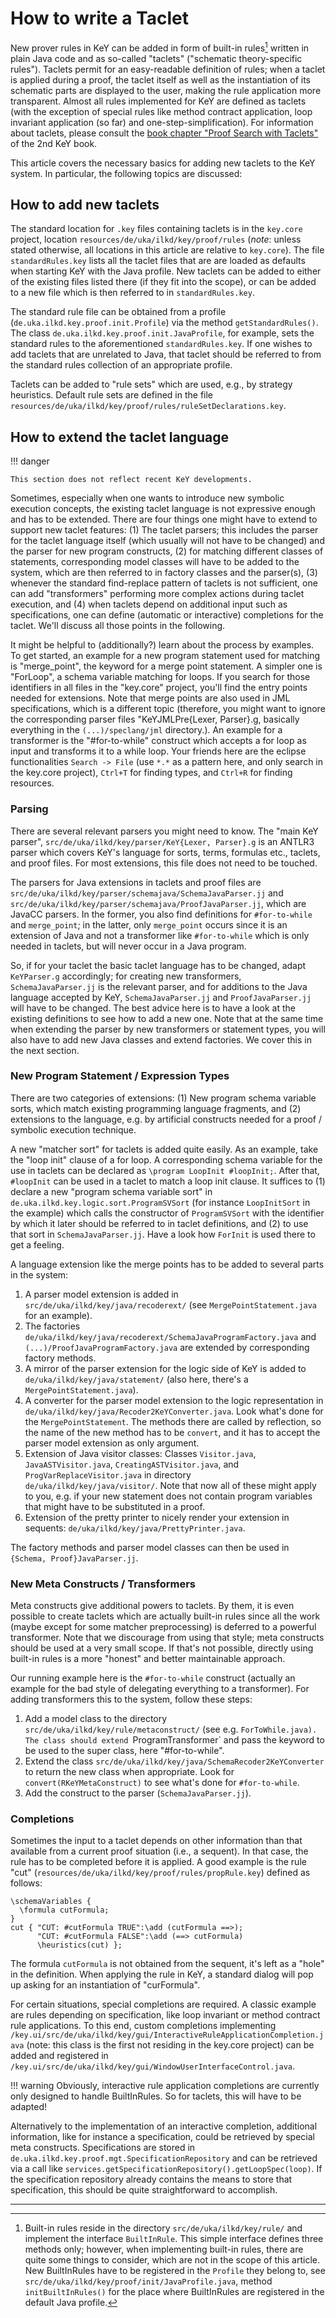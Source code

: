 # How to write a Taclet

New prover rules in KeY can be added in form of built-in rules[^1] written in plain
Java code and as so-called "taclets" ("schematic theory-specific rules").
Taclets permit for an easy-readable definition of rules; when a taclet is
applied during a proof, the taclet itself as well as the instantiation of its
schematic parts are displayed to the user, making the rule application more
transparent. Almost all rules implemented for KeY are defined as taclets (with
the exception of special rules like method contract application, loop invariant
application (so far) and one-step-simplification). For information about
taclets, please consult the [book chapter "Proof Search with
Taclets"](https://link.springer.com/chapter/10.1007/978-3-319-49812-6_4) of the
2nd KeY book.

This article covers the necessary basics for adding new taclets to the KeY
system. In particular, the following topics are discussed:


##  How to add new taclets

The standard location for `.key` files containing taclets is in the `key.core`
project, location `resources/de/uka/ilkd/key/proof/rules` (*note*: unless stated
otherwise, all locations in this article are relative to `key.core`). The file
`standardRules.key` lists all the taclet files that are are loaded as defaults
when starting KeY with the Java profile. New taclets can be added to either of
the existing files listed there (if they fit into the scope), or can be added to
a new file which is then referred to in `standardRules.key`.

The standard rule file can be obtained from a profile
(`de.uka.ilkd.key.proof.init.Profile`) via the method `getStandardRules()`. The
class `de.uka.ilkd.key.proof.init.JavaProfile`, for example, sets the standard
rules to the aforementioned `standardRules.key`. If one wishes to add taclets
that are unrelated to Java, that taclet should be referred to from the standard
rules collection of an appropriate profile.

Taclets can be added to "rule sets" which are used, e.g., by strategy
heuristics. Default rule sets are defined in the file
`resources/de/uka/ilkd/key/proof/rules/ruleSetDeclarations.key`.

## How to extend the taclet language

!!! danger

    This section does not reflect recent KeY developments.

Sometimes, especially when one wants to introduce new symbolic execution
concepts, the existing taclet language is not expressive enough and has to be
extended. There are four things one might have to extend to support new taclet
features: (1) The taclet parsers; this includes the parser for the taclet
language itself (which usually will not have to be changed) and the parser for
new program constructs, (2) for matching different classes of statements,
corresponding model classes will have to be added to the system, which are then
referred to in factory classes and the parser(s), (3) whenever the standard
find-replace pattern of taclets is not sufficient, one can add "transformers"
performing more complex actions during taclet execution, and (4) when taclets
depend on additional input such as specifications, one can define (automatic or
interactive) completions for the taclet. We'll discuss all those points in the
following.

It might be helpful to (additionally?) learn about the process by examples. To
get started, an example for a new program statement used for matching is
"merge_point", the keyword for a merge point statement. A simpler one is
"ForLoop", a schema variable matching for loops. If you search for those
identifiers in all files in the "key.core" project, you'll find the entry points
needed for extensions. Note that merge points are also used in JML
specifications, which is a different topic (therefore, you might want to ignore
the corresponding parser files "KeYJMLPre{Lexer, Parser}.g, basically everything
in the `(...)/speclang/jml` directory.). An example for a transformer is the
"#for-to-while" construct which accepts a for loop as input and transforms it to
a while loop. Your friends here are the eclipse functionalities `Search -> File`
(use `*.*` as a pattern here, and only search in the key.core project), `Ctrl+T`
for finding types, and `Ctrl+R` for finding resources.

### Parsing

There are several relevant parsers you might need to know. The "main KeY
parser", `src/de/uka/ilkd/key/parser/KeY{Lexer, Parser}.g` is an ANTLR3 parser
which covers KeY's language for sorts, terms, formulas etc., taclets, and proof
files. For most extensions, this file does not need to be touched.

The parsers for Java extensions in taclets and proof files are
`src/de/uka/ilkd/key/parser/schemajava/SchemaJavaParser.jj` and
`src/de/uka/ilkd/key/parser/schemajava/ProofJavaParser.jj`, which are JavaCC
parsers. In the former, you also find definitions for `#for-to-while` and
`merge_point`; in the latter, only `merge_point` occurs since it is an extension
of Java and not a transformer like `#for-to-while` which is only needed in
taclets, but will never occur in a Java program.

So, if for your taclet the basic taclet language has to be changed, adapt
`KeYParser.g` accordingly; for creating new transformers, `SchemaJavaParser.jj`
is the relevant parser, and for additions to the Java language accepted by KeY,
`SchemaJavaParser.jj` and `ProofJavaParser.jj` will have to be changed. The best
advice here is to have a look at the existing definitions to see how to add
a new one. Note that at the same time when extending the parser by new
transformers or statement types, you will also have to add new Java classes and
extend factories. We cover this in the next section.

### New Program Statement / Expression Types

There are two categories of extensions: (1) New program schema variable sorts, which match existing programming language fragments, and (2) extensions to the language, e.g. by artificial constructs needed for a proof / symbolic execution technique.

A new "matcher sort" for taclets is added quite easily. As an example, take the
"loop init" clause of a for loop. A corresponding schema variable for the use in
taclets can be declared as `\program LoopInit #loopInit;`. After that,
`#loopInit` can be used in a taclet to match a loop init clause. It suffices to
(1) declare a new "program schema variable sort" in
`de.uka.ilkd.key.logic.sort.ProgramSVSort` (for instance `LoopInitSort` in the
example) which calls the constructor of `ProgramSVSort` with the identifier by
which it later should be referred to in taclet definitions, and (2) to use that
sort in `SchemaJavaParser.jj`. Have a look how `ForInit` is used there to get
a feeling.

A language extension like the merge points has to be added to several parts in the system: 

1. A parser model extension is added in `src/de/uka/ilkd/key/java/recoderext/`
(see `MergePointStatement.java` for an example).
2. The factories `de/uka/ilkd/key/java/recoderext/SchemaJavaProgramFactory.java`
and `(...)/ProofJavaProgramFactory.java` are extended by corresponding factory
methods.
3. A mirror of the parser extension for the logic side of KeY is added to
`de/uka/ilkd/key/java/statement/` (also here, there's a `MergePointStatement.java`).
5. A converter for the parser model extension to the logic representation in
`de/uka/ilkd/key/java/Recoder2KeYConverter.java`. Look what's done for the
`MergePointStatement`. The methods there are called by reflection, so the name
of the new method has to be `convert`, and it has to accept the parser model
extension as only argument.
6. Extension of Java visitor classes: Classes `Visitor.java`,
`JavaASTVisitor.java`, `CreatingASTVisitor.java`, and `ProgVarReplaceVisitor.java`
in directory `de/uka/ilkd/key/java/visitor/`. Note that now all of these might 
apply to you, e.g. if your new statement does not contain program variables that
might have to be substituted in a proof.
7. Extension of the pretty printer to nicely render your extension in sequents:
`de/uka/ilkd/key/java/PrettyPrinter.java`.

The factory methods and parser model classes can then be used in
`{Schema, Proof}JavaParser.jj`.

### New Meta Constructs / Transformers

Meta constructs give additional powers to taclets. By them, it is even possible
to create taclets which are actually built-in rules since all the work (maybe
except for some matcher preprocessing) is deferred to a powerful transformer.
Note that we discourage from using that style; meta constructs should be used at
a very small scope. If that's not possible, directly using built-in rules is
a more "honest" and better maintainable approach.

Our running example here is the `#for-to-while` construct (actually an example
for the bad style of delegating everything to a transformer). For adding
transformers this to the system, follow these steps:

1. Add a model class to the directory `src/de/uka/ilkd/key/rule/metaconstruct/`
(see e.g. `ForToWhile.java). The class should extend `ProgramTransformer` and
pass the keyword to be used to the super class, here "#for-to-while".
2. Extend the class `src/de/uka/ilkd/key/java/SchemaRecoder2KeYConverter` 
to return the new class when appropriate. Look for `convert(RKeYMetaConstruct)`
to see what's done for `#for-to-while`.
3. Add the construct to the parser (`SchemaJavaParser.jj`).

### Completions

Sometimes the input to a taclet depends on other information than that available
from a current proof situation (i.e., a sequent). In that case, the rule has to
be completed before it is applied. A good example is the rule "cut"
(`resources/de/uka/ilkd/key/proof/rules/propRule.key`) defined as follows:

```key
\schemaVariables {
  \formula cutFormula;
}
cut { "CUT: #cutFormula TRUE":\add (cutFormula ==>);
      "CUT: #cutFormula FALSE":\add (==> cutFormula)
      \heuristics(cut) };
```

The formula `cutFormula` is not obtained from the sequent, it's left as a "hole"
in the definition. When applying the rule in KeY, a standard dialog will pop up
asking for an instantiation of "curFormula".

For certain situations, special completions are required. A classic example are
rules depending on specification, like loop invariant or method contract rule
applications. To this end, custom completions implementing
`/key.ui/src/de/uka/ilkd/key/gui/InteractiveRuleApplicationCompletion.java`
(note: this class is the first not residing in the key.core project) can be
added and registered in
`/key.ui/src/de/uka/ilkd/key/gui/WindowUserInterfaceControl.java`.

!!! warning 
    Obviously, interactive rule application completions are currently
    only designed to handle BuiltInRules. So for taclets, this will have to be
    adapted!

Alternatively to the implementation of an interactive completion, additional
information, like for instance a specification, could be retrieved by special
meta constructs. Specifications are stored in
`de.uka.ilkd.key.proof.mgt.SpecificationRepository` and can be retrieved via
a call like `services.getSpecificationRepository().getLoopSpec(loop)`. If the
specification repository already contains the means to store that specification,
this should be quite straightforward to accomplish.

---

[^1]: Built-in rules reside in the directory `src/de/uka/ilkd/key/rule/` and
implement the interface `BuiltInRule`. This simple interface defines three
methods only; however, when implementing built-in rules, there are quite some
things to consider, which are not in the scope of this article. New BuiltInRules
have to be registered in the <code>Profile</code> they belong to, see
`src/de/uka/ilkd/key/proof/init/JavaProfile.java`, method `initBuiltInRules()`
for the place where BuiltInRules are registered in the default Java profile.
